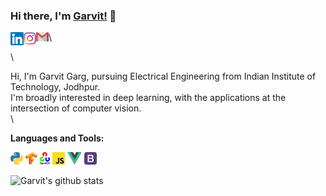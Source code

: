 ### Hi there, I'm [Garvit!](https://garvit-32.github.io) 👋


<a href="https://www.linkedin.com/in/garvit-garg-6a3248197/">
  <img align="left" alt="Garvit Garg | Linkedin" width="21px" src="https://github.com/Garvit-32/Garvit-32/blob/master/assests/linkedin.png" />
</a>
<a href="https://www.instagram.com/g_a_r_v_it/">
  <img align="left" alt="Garvit Garg | Instagram" width="20px" src="https://github.com/Garvit-32/Garvit-32/blob/master/assests/instagram.png" />
</a>
<a href="mailto:garg.11@iitj.ac.in">
  <img align="left" alt="Garvit Garg | Gmail" width="20px" src="https://github.com/Garvit-32/Garvit-32/blob/master/assests/gmail.png" />
</a>\

\


Hi, I'm Garvit Garg, pursuing Electrical Engineering from Indian Institute of Technology, Jodhpur.
<br/>
I'm broadly interested in deep learning, with the applications at the intersection of computer vision. \
\


**Languages and Tools:**

<code><img height="20" src="https://github.com/Garvit-32/Garvit-32/blob/master/assests/python.png"></code>
<code><img height="20" src="https://github.com/Garvit-32/Garvit-32/blob/master/assests/tensorflow.png"></code>
<code><img height="20" src="https://github.com/Garvit-32/Garvit-32/blob/master/assests/opencv.png"></code>
<code><img height="20" src="https://github.com/Garvit-32/Garvit-32/blob/master/assests/javascript.png"></code>
<code><img height="20" src="https://github.com/Garvit-32/Garvit-32/blob/master/assests/vue.png"></code>
<code><img height="20" src="https://github.com/Garvit-32/Garvit-32/blob/master/assests/bootstrap.png"></code>

![Garvit's github stats](https://github-readme-stats.vercel.app/api?username=garvit-32&show_icons=true&title_color=fff&icon_color=7510F7&text_color=daf7dc&bg_color=151515)
